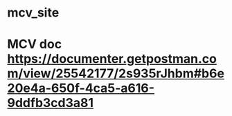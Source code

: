 # mcv_site
# MCV doc https://documenter.getpostman.com/view/25542177/2s935rJhbm#b6e20e4a-650f-4ca5-a616-9ddfb3cd3a81
